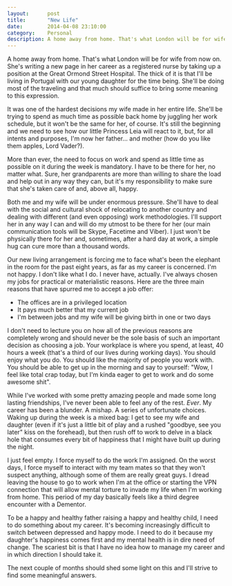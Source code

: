 ```yaml
---
layout:      post
title:       "New Life"
date:        2014-04-08 23:10:00
category:    Personal
description: A home away from home. That's what London will be for wife from now on.
---
```

A home away from home. That's what London will be for wife from now on. She's writing a new page in her career as a registered nurse by taking up a position at the Great Ormond Street Hospital. The thick of it is that I'll be living in Portugal with our young daughter for the time being. She'll be doing most of the traveling and that much should suffice to bring some meaning to this expression.

It was one of the hardest decisions my wife made in her entire life. She'll be trying to spend as much time as possible back home by juggling her work schedule, but it won't be the same for her, of course. It's still the beginning and we need to see how our little Princess Leia will react to it, but, for all intents and purposes, I'm now her father... and mother (how do you like them apples, Lord Vader?).

More than ever, the need to focus on work and spend as little time as possible on it during the week is mandatory. I have to be there for her, no matter what. Sure, her grandparents are more than willing to share the load and help out in any way they can, but it's my responsibility to make sure that she's taken care of and, above all, happy.

Both me and my wife will be under enormous pressure. She'll have to deal with the social and cultural shock of relocating to another country and dealing with different (and even opposing) work methodologies. I'll support her in any way I can and will do my utmost to be there for her (our main communication tools will be Skype, Facetime and Viber). I just won't be physically there for her and, sometimes, after a hard day at work, a simple hug can cure more than a thousand words.

Our new living arrangement is forcing me to face what's been the elephant in the room for the past eight years, as far as my career is concerned. I'm not happy. I don't like what I do. I never have, actually. I've always chosen my jobs for practical or materialistic reasons. Here are the three main reasons that have spurred me to accept a job offer:
* The offices are in a privileged location
* It pays much better that my current job
* I'm between jobs and my wife will be giving birth in one or two days

I don't need to lecture you on how all of the previous reasons are completely wrong and should never be the sole basis of such an important decision as choosing a job. Your workplace is where you spend, at least, 40 hours a week (that's a third of our lives during working days). You should enjoy what you do. You should like the majority of people you work with. You should be able to get up in the morning and say to yourself: "Wow, I feel like total crap today, but I'm kinda eager to get to work and do some awesome shit".

While I've worked with some pretty amazing people and made some long lasting friendships, I've never been able to feel any of the rest. *Ever*. My career has been a blunder. A mishap. A series of unfortunate choices. Waking up during the week is a mixed bag: I get to see my wife and daughter (even if it's just a little bit of play and a rushed "goodbye, see you later" kiss on the forehead), but then rush off to work to delve in a black hole that consumes every bit of happiness that I might have built up during the night.

I just feel empty. I force myself to do the work I'm assigned. On the worst days, I force myself to interact with my team mates so that they won't suspect anything, although some of them are really great guys. I dread leaving the house to go to work when I'm at the office or starting the VPN connection that will allow mental torture to invade my life when I'm working from home. This period of my day basically feels like a third degree encounter with a Dementor.

To be a happy and healthy father raising a happy and healthy child, I need to do something about my career. It's becoming increasingly difficult to switch between depressed and happy mode. I need to do it because my daughter's happiness comes first and my mental health is in dire need of change. The scariest bit is that I have no idea how to manage my career and in which direction I should take it.

The next couple of months should shed some light on this and I'll strive to find some meaningful answers.
